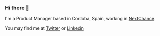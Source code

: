 ### Hi there 👋

I'm a Product Manager based in Cordoba, Spain, working in [NextChance](https://github.com/NextChance). 

You may find me at [Twitter](https://twitter.com/DaniLuque20) or [Linkedin](https://www.linkedin.com/in/danielluquequintana/)
